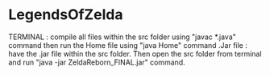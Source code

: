 # LegendsOfZelda
TERMINAL : compile all files within the src folder using "javac *.java" command then run the Home file using "java Home" command
.Jar file : have the .jar file within the src folder. Then open the src folder from terminal and run "java -jar ZeldaReborn_FINAL.jar" command.
